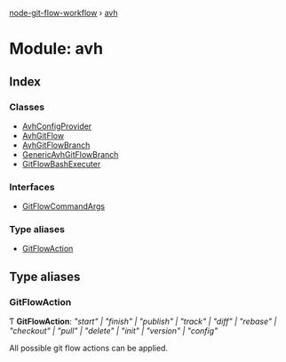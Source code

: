 [node-git-flow-workflow](../README.md) › [avh](avh.md)

# Module: avh

## Index

### Classes

* [AvhConfigProvider](../classes/avh.avhconfigprovider.md)
* [AvhGitFlow](../classes/avh.avhgitflow.md)
* [AvhGitFlowBranch](../classes/avh.avhgitflowbranch.md)
* [GenericAvhGitFlowBranch](../classes/avh.genericavhgitflowbranch.md)
* [GitFlowBashExecuter](../classes/avh.gitflowbashexecuter.md)

### Interfaces

* [GitFlowCommandArgs](../interfaces/avh.gitflowcommandargs.md)

### Type aliases

* [GitFlowAction](avh.md#gitflowaction)

## Type aliases

###  GitFlowAction

Ƭ **GitFlowAction**: *"start" | "finish" | "publish" | "track" | "diff" | "rebase" | "checkout" | "pull" | "delete" | "init" | "version" | "config"*

All possible git flow actions can be applied.
